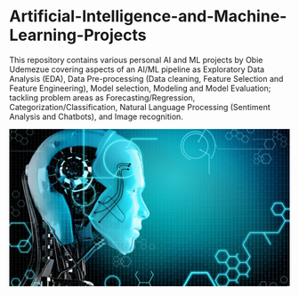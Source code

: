 # Artificial-Intelligence-and-Machine-Learning-Projects
This repository contains various personal AI and ML projects by Obie Udemezue covering aspects of an AI/ML pipeline as Exploratory Data Analysis (EDA), Data Pre-processing (Data cleaning, Feature Selection and Feature Engineering), Model selection, Modeling and Model Evaluation; tackling problem areas as Forecasting/Regression, Categorization/Classification, Natural Language Processing (Sentiment Analysis and Chatbots),  and Image recognition. 

![](images/ai.jpg)
